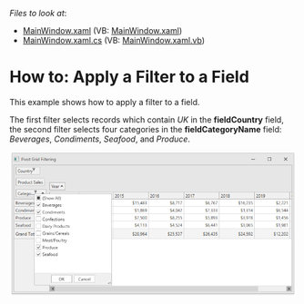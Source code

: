 <!-- default file list -->
*Files to look at*:

* [MainWindow.xaml](./CS/WpfPivotGridFilterValues/MainWindow.xaml) (VB: [MainWindow.xaml](./VB/WpfPivotGridFilterValues/MainWindow.xaml))
* [MainWindow.xaml.cs](./CS/WpfPivotGridFilterValues/MainWindow.xaml.cs) (VB: [MainWindow.xaml.vb](./VB/WpfPivotGridFilterValues/MainWindow.xaml.vb))
<!-- default file list end -->
# How to: Apply a Filter to a Field

This example shows how to apply a filter to a field. 

The first filter selects records which contain _UK_ in the **fieldCountry** field, the second filter selects four categories in the **fieldCategoryName** field: _Beverages_, _Condiments_, _Seafood_, and _Produce_.

![screenshot](images/screenshot.png)
